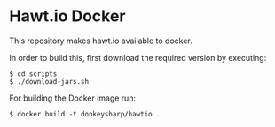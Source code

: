 Hawt.io Docker
==============

This repository makes hawt.io available to docker.

In order to build this, first download the required version by executing:

```
$ cd scripts
$ ./download-jars.sh
```

For building the Docker image run:

```
$ docker build -t donkeysharp/hawtio .
```
